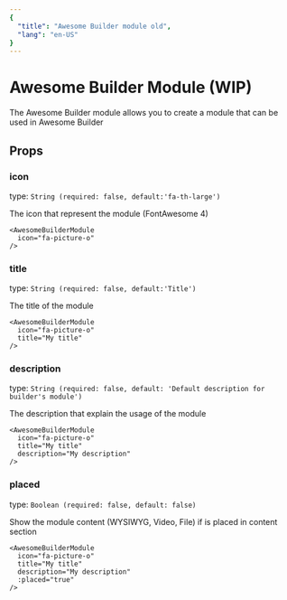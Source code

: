```yaml
---
{
  "title": "Awesome Builder module old",
  "lang": "en-US"
}
---
```


# Awesome Builder Module (WIP)

The Awesome Builder module allows you to create a module that can be used in Awesome Builder

## Props

### icon
type: `String (required: false, default:'fa-th-large')`

The icon that represent the module (FontAwesome 4)

```vue
<AwesomeBuilderModule
  icon="fa-picture-o"
/>
```

### title
type: `String (required: false, default:'Title')`

The title of the module

```vue
<AwesomeBuilderModule
  icon="fa-picture-o"
  title="My title"
/>
```

### description
type: `String (required: false, default: 'Default description for builder's module')`

The description that explain the usage of the module

```vue
<AwesomeBuilderModule
  icon="fa-picture-o"
  title="My title"
  description="My description"
/>
```

### placed
type: `Boolean (required: false, default: false)`

Show the module content (WYSIWYG, Video, File) if is placed in content section

```vue
<AwesomeBuilderModule
  icon="fa-picture-o"
  title="My title"
  description="My description"
  :placed="true"
/>
```